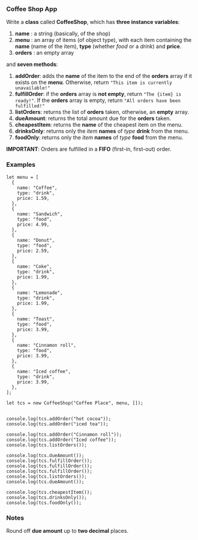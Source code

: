 ### Coffee Shop App

Write a **class** called **CoffeeShop**, which has **three instance variables**:

1.  **name** : a string (basically, of the shop)
2.  **menu** : an array of items (of object type), with each item containing the **name** (name of the item), **type** (whether _food_ or a _drink_) and **price**.
3.  **orders** : an empty array

and **seven methods**:

1.  **addOrder**: adds the **name** of the item to the end of the **orders** array if it exists on the **menu**. Otherwise, return `"This item is currently unavailable!"`
2.  **fulfillOrder**: if the **orders** array is **not empty**, return `"The {item} is ready!"`. If the **orders** array is empty, return `"All orders have been fulfilled!"`
3.  **listOrders**: returns the list of **orders** taken, otherwise, an **empty** array.
4.  **dueAmount**: returns the total amount due for the **orders** taken.
5.  **cheapestItem**: returns the **name** of the cheapest item on the menu.
6.  **drinksOnly**: returns only the _item_  **names** of _type_  **drink** from the menu.
7.  **foodOnly**: returns only the _item_  **names** of _type_  **food** from the menu.

**IMPORTANT**: Orders are fulfilled in a **FIFO** (first-in, first-out) order.


### Examples

```
let menu = [
  {
    name: "Coffee",
    type: "drink",
    price: 1.59,
  },
  {
    name: "Sandwich",
    type: "food",
    price: 4.99,
  },
  {
    name: "Donut",
    type: "food",
    price: 2.59,
  },
  {
    name: "Coke",
    type: "drink",
    price: 1.99,
  },
  {
    name: "Lemonade",
    type: "drink",
    price: 1.99,
  },
  {
    name: "Toast",
    type: "food",
    price: 3.99,
  },
  {
    name: "Cinnamon roll",
    type: "food",
    price: 3.99,
  },
  {
    name: "Iced coffee",
    type: "drink",
    price: 3.99,
  },
];

let tcs = new CoffeeShop("Coffee Place", menu, []);


console.log(tcs.addOrder("hot cocoa")); 
console.log(tcs.addOrder("iced tea")); 

console.log(tcs.addOrder("Cinnamon roll")); 
console.log(tcs.addOrder("Iced coffee")); 
console.log(tcs.listOrders()); 

console.log(tcs.dueAmount()); 
console.log(tcs.fulfillOrder()); 
console.log(tcs.fulfillOrder()); 
console.log(tcs.fulfillOrder()); 
console.log(tcs.listOrders()); 
console.log(tcs.dueAmount()); 

console.log(tcs.cheapestItem()); 
console.log(tcs.drinksOnly()); 
console.log(tcs.foodOnly()); 
```

### Notes

Round off **due amount** up to **two decimal** places.
